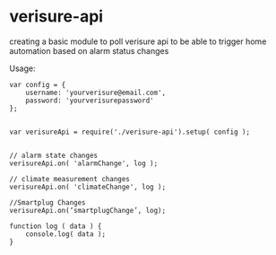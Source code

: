verisure-api
============
creating a basic module to poll verisure api to be able to trigger home automation based on alarm status changes


Usage:

    var config = {
	    username: 'yourverisure@email.com',
	    password: 'yourverisurepassword'
    };


    var verisureApi = require('./verisure-api').setup( config );


    // alarm state changes
    verisureApi.on( 'alarmChange', log );

    // climate measurement changes
    verisureApi.on( 'climateChange', log );

	//Smartplug Changes
	verisureApi.on(‘smartplugChange’, log);

    function log ( data ) {
    	console.log( data );
    }
